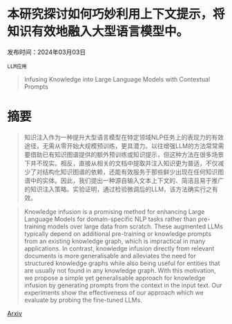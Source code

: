 # 本研究探讨如何巧妙利用上下文提示，将知识有效地融入大型语言模型中。

发布时间：2024年03月03日

`LLM应用`

> Infusing Knowledge into Large Language Models with Contextual Prompts

# 摘要

> 知识注入作为一种提升大型语言模型在特定领域NLP任务上的表现力的有效途径，无需从零开始大规模预训练，更具潜力。以往增强LLM的方法常常需要借助已有知识图谱提供的额外预训练或知识提示，但这种方法在很多场景下并不现实。相反，直接从相关的文档中提取并注入知识更为普适，不仅减少了对结构化知识图谱的依赖，还能有效服务于那些鲜少出现在任何知识图谱中的实体。因此，我们提出一种源自输入文本上下文的、简洁且易于推广的知识注入策略。实验证明，通过检验微调后的LLM，该方法确实行之有效。

> Knowledge infusion is a promising method for enhancing Large Language Models for domain-specific NLP tasks rather than pre-training models over large data from scratch. These augmented LLMs typically depend on additional pre-training or knowledge prompts from an existing knowledge graph, which is impractical in many applications. In contrast, knowledge infusion directly from relevant documents is more generalisable and alleviates the need for structured knowledge graphs while also being useful for entities that are usually not found in any knowledge graph. With this motivation, we propose a simple yet generalisable approach for knowledge infusion by generating prompts from the context in the input text. Our experiments show the effectiveness of our approach which we evaluate by probing the fine-tuned LLMs.

[Arxiv](https://arxiv.org/abs/2403.01481)